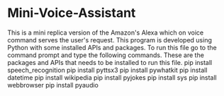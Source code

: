 # Mini-Voice-Assistant
This is a mini replica version of the Amazon's Alexa which on voice command serves the user's request. This program is developed using Python with some installed APIs and packages. 
To run this file go to the command prompt and type the following commands. These are the packages and APIs that needs to be installed to run this file.
pip install speech_recognition
pip install pyttsx3
pip install pywhatkit
pip install datetime
pip install wikipedia
pip install pyjokes
pip install sys
pip install webbrowser
pip install pyaudio
